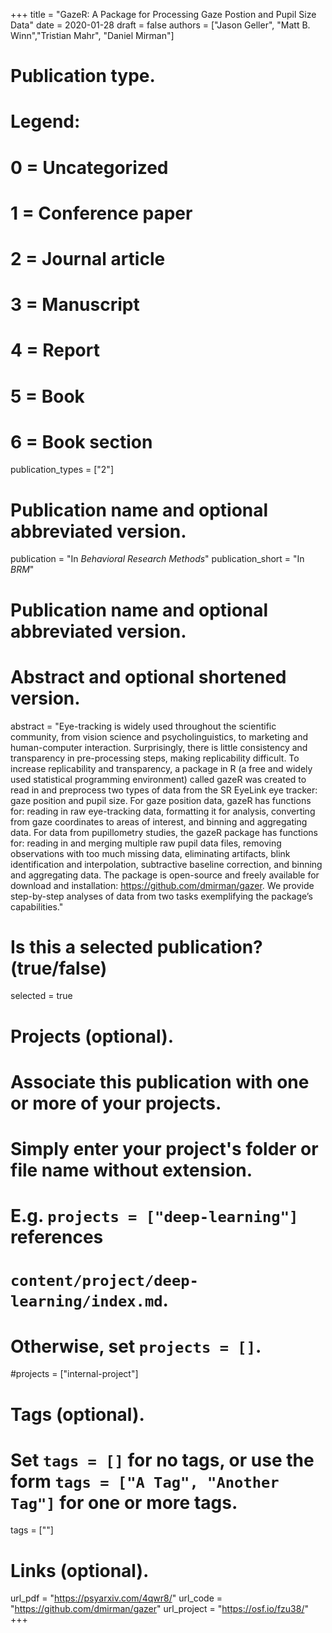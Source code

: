 +++
title = "GazeR: A Package for Processing Gaze Postion and Pupil Size Data"
date = 2020-01-28
draft = false
authors = ["Jason Geller", "Matt B. Winn","Tristian Mahr", "Daniel Mirman"]

# Publication type.
# Legend:
# 0 = Uncategorized
# 1 = Conference paper
# 2 = Journal article
# 3 = Manuscript
# 4 = Report
# 5 = Book
# 6 = Book section
publication_types = ["2"]
# Publication name and optional abbreviated version.
publication = "In *Behavioral Research Methods*"
publication_short = "In *BRM*"

# Publication name and optional abbreviated version.


# Abstract and optional shortened version.
abstract = "Eye-tracking is widely used throughout the scientific community, from vision science and psycholinguistics, to marketing and human-computer interaction. Surprisingly, there is little consistency and transparency in pre-processing steps, making replicability difficult. To increase replicability and transparency, a package in R (a free and widely used statistical programming environment) called gazeR was created to read in and preprocess two types of data from the SR EyeLink eye tracker: gaze position and pupil size. For gaze position data, gazeR has functions for: reading in raw eye-tracking data, formatting it for analysis, converting from gaze coordinates to areas of interest, and binning and aggregating data. For data from pupillometry studies, the gazeR package has functions for: reading in and merging multiple raw pupil data files, removing observations with too much missing data, eliminating artifacts, blink identification and interpolation, subtractive baseline correction, and binning and aggregating data. The package is open-source and freely available for download and installation: https://github.com/dmirman/gazer. We provide step-by-step analyses of data from two tasks exemplifying the package’s capabilities."

# Is this a selected publication? (true/false)
selected = true

# Projects (optional).
#   Associate this publication with one or more of your projects.
#   Simply enter your project's folder or file name without extension.
#   E.g. `projects = ["deep-learning"]` references 
#   `content/project/deep-learning/index.md`.
#   Otherwise, set `projects = []`.
#projects = ["internal-project"]

# Tags (optional).
#   Set `tags = []` for no tags, or use the form `tags = ["A Tag", "Another Tag"]` for one or more tags.
tags = [""]

# Links (optional).
url_pdf = "https://psyarxiv.com/4qwr8/"
url_code = "https://github.com/dmirman/gazer"
url_project = "https://osf.io/fzu38/"
+++


  


